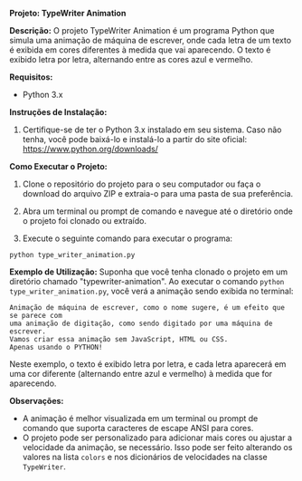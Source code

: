 **Projeto: TypeWriter Animation**

**Descrição:**
O projeto TypeWriter Animation é um programa Python que simula uma animação de máquina de escrever, onde cada letra de
um texto é exibida em cores diferentes à medida que vai aparecendo. O texto é exibido letra por letra, alternando entre
as cores azul e vermelho.

**Requisitos:**

- Python 3.x

**Instruções de Instalação:**

1. Certifique-se de ter o Python 3.x instalado em seu sistema. Caso não tenha, você pode baixá-lo e instalá-lo a partir
   do site oficial: https://www.python.org/downloads/

**Como Executar o Projeto:**

1. Clone o repositório do projeto para o seu computador ou faça o download do arquivo ZIP e extraia-o para uma pasta de
   sua preferência.

2. Abra um terminal ou prompt de comando e navegue até o diretório onde o projeto foi clonado ou extraído.

3. Execute o seguinte comando para executar o programa:

```
python type_writer_animation.py
```

**Exemplo de Utilização:**
Suponha que você tenha clonado o projeto em um diretório chamado "typewriter-animation". Ao executar o
comando `python type_writer_animation.py`, você verá a animação sendo exibida no terminal:

```
Animação de máquina de escrever, como o nome sugere, é um efeito que se parece com
uma animação de digitação, como sendo digitado por uma máquina de escrever.
Vamos criar essa animação sem JavaScript, HTML ou CSS.
Apenas usando o PYTHON!
```

Neste exemplo, o texto é exibido letra por letra, e cada letra aparecerá em uma cor diferente (alternando entre azul e
vermelho) à medida que for aparecendo.

**Observações:**

- A animação é melhor visualizada em um terminal ou prompt de comando que suporta caracteres de escape ANSI para cores.
- O projeto pode ser personalizado para adicionar mais cores ou ajustar a velocidade da animação, se necessário. Isso
  pode ser feito alterando os valores na lista `colors` e nos dicionários de velocidades na classe `TypeWriter`.
